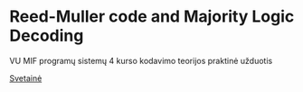 # Reed-Muller code and Majority Logic Decoding

VU MIF programų sistemų 4 kurso kodavimo teorijos praktinė užduotis

[Svetainė](http://quiet-atoll-6987.herokuapp.com/)
